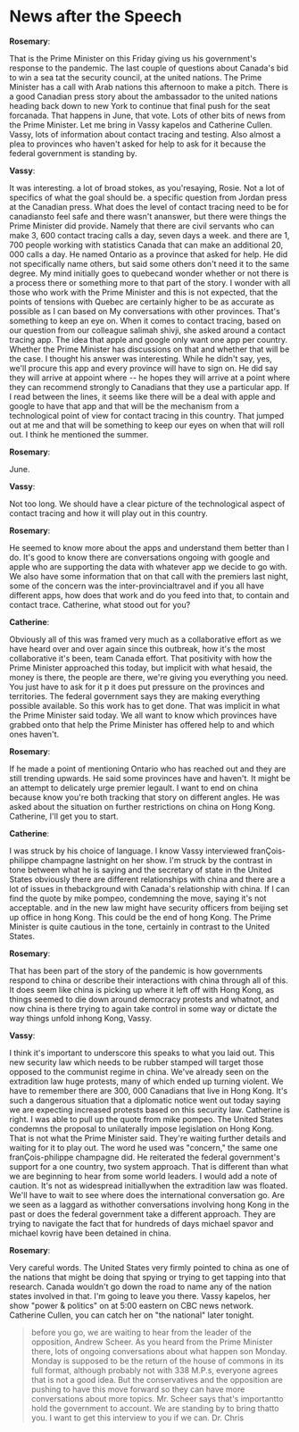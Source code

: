 # News after the Speech



**Rosemary**:

That is the Prime Minister on this Friday giving us his government's response to the pandemic.
The last couple of questions about Canada's bid to win a sea tat the security council, at the united nations.
The Prime Minister has a call with Arab nations this afternoon to make a pitch.
There is a good Canadian press story about the ambassador to the united nations heading back down to new York to continue that final push for the seat forcanada.
That happens in June, that vote.
Lots of other bits of news from the Prime Minister.
Let me bring in Vassy kapelos and Catherine Cullen.
Vassy, lots of information about contact tracing and testing.
Also almost a plea to provinces who haven't asked for help to ask for it because the federal government is standing by.



**Vassy**:

It was interesting.
a lot of broad stokes, as you'resaying, Rosie.
Not a lot of specifics of what the goal should be. a specific question from Jordan press at the Canadian press.
What does the level of contact tracing need to be for canadiansto feel safe and there wasn't ananswer, but there were things the Prime Minister did provide.
Namely that there are civil servants who can make 3, 600 contact tracing calls a day, seven days a week.
and there are 1, 700 people working with statistics Canada that can make an additional 20, 000 calls a day.
He named Ontario as a province that asked for help.
He did not specifically name others, but said some others don't need it to the same degree.
My mind initially goes to quebecand wonder whether or not there is a process there or something more to that part of the story.
I wonder with all those who work with the Prime Minister and this is not expected, that the points of tensions with Quebec are certainly higher to be as accurate as possible as I can based on My conversations with other provinces.
That's something to keep an eye on. When it comes to contact tracing, based on our question from our colleague salimah shivji, she asked around a contact tracing app.
The idea that apple and google only want one app per country.
Whether the Prime Minister has discussions on that and whether that will be the case.
I thought his answer was interesting.
While he didn't say, yes, we'll procure this app and every province will have to sign on. He did say they will arrive at appoint where -- he hopes they will arrive at a point where they can recommend strongly to Canadians that they use a particular app.
If I read between the lines, it seems like there will be a deal with apple and google to have that app and that will be the mechanism from a technological point of view for contact tracing in this country.
That jumped out at me and that will be something to keep our eyes on when that will roll out.
I think he mentioned the summer.



**Rosemary**:

June.



**Vassy**:

Not too long.
We should have a clear picture of the technological aspect of contact tracing and how it will play out in this country.



**Rosemary**:

He seemed to know more about the apps and understand them better than I do. It's good to know there are conversations ongoing with google and apple who are supporting the data with whatever app we decide to go with.
We also have some information that on that call with the premiers last night, some of the concern was the inter-provincialtravel and if you all have different apps, how does that work and do you feed into that, to contain and contact trace.
Catherine, what stood out for you?



**Catherine**:

Obviously all of this was framed very much as a collaborative effort as we have heard over and over again since this outbreak, how it's the most collaborative it's been, team Canada effort.
That positivity with how the Prime Minister approached this today, but implicit with what hesaid, the money is there, the people are there, we're giving you everything you need.
You just have to ask for it p it does put pressure on the provinces and territories.
The federal government says they are making everything possible available.
So this work has to get done.
That was implicit in what the Prime Minister said today.
We all want to know which provinces have grabbed onto that help the Prime Minister has offered help to and which ones haven't.



**Rosemary**:

If he made a point of mentioning Ontario who has reached out and they are still trending upwards.
He said some provinces have and haven't. It might be an attempt to delicately urge premier legault.
I want to end on china because know you're both tracking that story on different angles.
He was asked about the situation on further restrictions on china on Hong Kong.
Catherine, I'll get you to start.



**Catherine**:

I was struck by his choice of language.
I know Vassy interviewed franÇois-philippe champagne lastnight on her show.
I'm struck by the contrast in tone between what he is saying and the secretary of state in the United States obviously there are different relationships with china and there are a lot of issues in thebackground with Canada's relationship with china.
If I can find the quote by mike pompeo, condemning the move, saying it's not acceptable.
and in the new law might have security officers from beijing set up office in hong Kong.
This could be the end of hong Kong.
The Prime Minister is quite cautious in the tone, certainly in contrast to the United States.



**Rosemary**:

That has been part of the story of the pandemic is how governments respond to china or describe their interactions with china through all of this.
It does seem like china is picking up where it left off with Hong Kong, as things seemed to die down around democracy protests and whatnot, and now china is there trying to again take control in some way or dictate the way things unfold inhong Kong, Vassy.



**Vassy**:

I think it's important to underscore this speaks to what you laid out.
This new security law which needs to be rubber stamped will target those opposed to the communist regime in china.
We've already seen on the extradition law huge protests, many of which ended up turning violent.
We have to remember there are 300, 000 Canadians that live in Hong Kong.
It's such a dangerous situation that a diplomatic notice went out today saying we are expecting increased protests based on this security law.
Catherine is right.
I was able to pull up the quote from mike pompeo.
The United States condemns the proposal to unilaterally impose legislation on Hong Kong.
That is not what the Prime Minister said.
They're waiting further details and waiting for it to play out.
The word he used was "concern," the same one franÇois-philippe champagne did.
He reiterated the federal government's support for a one country, two system approach.
That is different than what we are beginning to hear from some world leaders.
I would add a note of caution.
It's not as widespread initiallywhen the extradition law was floated.
We'll have to wait to see where does the international conversation go. Are we seen as a laggard as withother conversations involving hong Kong in the past or does the federal government take a different approach.
They are trying to navigate the fact that for hundreds of days michael spavor and michael kovrig have been detained in china.



**Rosemary**:

Very careful words.
The United States very firmly pointed to china as one of the nations that might be doing that spying or trying to get tapping into that research.
Canada wouldn't go down the road to name any of the nation states involved in that.
I'm going to leave you there.
Vassy kapelos, her show "power & politics" on at 5:00 eastern on CBC news network.
Catherine Cullen, you can catch her on "the national" later tonight.



> before you go, we are waiting to hear from the leader of the opposition, Andrew Scheer.
As you heard from the Prime Minister there, lots of ongoing conversations about what happen son Monday.
Monday is supposed to be the return of the house of commons in its full format, although probably not with 338 M.P.s, everyone agrees that is not a good idea.
But the conservatives and the opposition are pushing to have this move forward so they can have more conversations about more topics.
Mr. Scheer says that's importantto hold the government to account.
We are standing by to bring thatto you.
I want to get this interview to you if we can.
Dr. Chris
